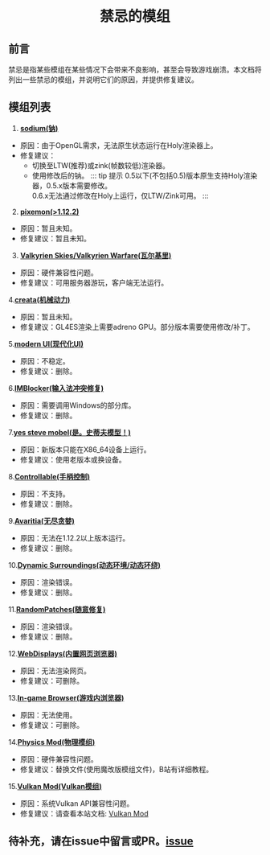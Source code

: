<div align="center">

# 禁忌的模组

</div>

## 前言

禁忌是指某些模组在某些情况下会带来不良影响，甚至会导致游戏崩溃。本文档将列出一些禁忌的模组，并说明它们的原因，并提供修复建议。

## 模组列表

 1. **[sodium(钠)](https://www.curseforge.com/minecraft/mc-mods/sodium)**

   - 原因：由于OpenGL需求，无法原生状态运行在Holy渲染器上。
   - 修复建议：
     - 切换至LTW(推荐)或zink(帧数较低)渲染器。
     - 使用修改后的钠。
::: tip 提示
0.5以下(不包括0.5)版本原生支持Holy渲染器，0.5.x版本需要修改。  
0.6.x无法通过修改在Holy上运行，仅LTW/Zink可用。
:::

 2. **[pixemon(>1.12.2)](https://modrinth.com/mod/pixelmon/)**
 - 原因：暂且未知。
 - 修复建议：暂且未知。

3. **[Valkyrien Skies/Valkyrien Warfare(瓦尔基里)](https://modrinth.com/mod/valkyrien-skies)**
 - 原因：硬件兼容性问题。
 - 修复建议：可用服务器游玩，客户端无法运行。

 4.**[creata(机械动力)](https://modrinth.com/mod/create)**
 - 原因：暂且未知。
 - 修复建议：GL4ES渲染上需要adreno GPU。部分版本需要使用修改/补丁。

 5.**[modern UI(现代化UI)](https://modrinth.com/mod/modern-ui)**
 - 原因：不稳定。
 - 修复建议：删除。

 6.**[IMBlocker(输入法冲突修复)](https://modrinth.com/mod/imblocker-original)**
 - 原因：需要调用Windows的部分库。
 - 修复建议：删除。

 7.**[yes steve mobel(是。史蒂夫模型！)](https://modrinth.com/mod/yes-steve-model)**
 - 原因：新版本只能在X86_64设备上运行。
 - 修复建议：使用老版本或换设备。

 8.**[Controllable(手柄控制)](https://www.mcmod.cn/class/1971.html)**
 - 原因：不支持。
 - 修复建议：删除。

 9.**[Avaritia(无尽贪婪)](https://www.mcmod.cn/class/505.html)**
 - 原因：无法在1.12.2以上版本运行。
 - 修复建议：删除。

 10.**[Dynamic Surroundings(动态环境/动态环绕)](https://modrinth.com/mod/dynamicsurroundingsfabric)**
 - 原因：渲染错误。
 - 修复建议：删除。

 11.**[RandomPatches(随意修复)](https://modrinth.com/mod/randompatches)**
 - 原因：渲染错误。
 - 修复建议：删除。

 12.**[WebDisplays(内置网页浏览器)](https://modrinth.com/mod/webdisplays)**
 - 原因：无法渲染网页。
 - 修复建议：可删除。

 13.**[In-game Browser(游戏内浏览器)](https://www.mcmod.cn/class/4680.html)**
 - 原因：无法使用。
 - 修复建议：可删除。

 14.**[Physics Mod(物理模组)](https://modrinth.com/mod/physicsmod)**
 - 原因：硬件兼容性问题。
 - 修复建议：替换文件(使用魔改版模组文件)，B站有详细教程。

 15.**[Vulkan Mod(Vulkan模组)](https://www.mcmod.cn/class/6626.html)**
 - 原因：系统Vulkan API兼容性问题。
 - 修复建议：请查看本站文档: [Vulkan Mod](https://docs.ningmo.fun/docs/Vulkanmod.html)

 ## 待补充，请在issue中留言或PR。[issue](https://github.com/ning-g-mo/fcl-docs/issues)